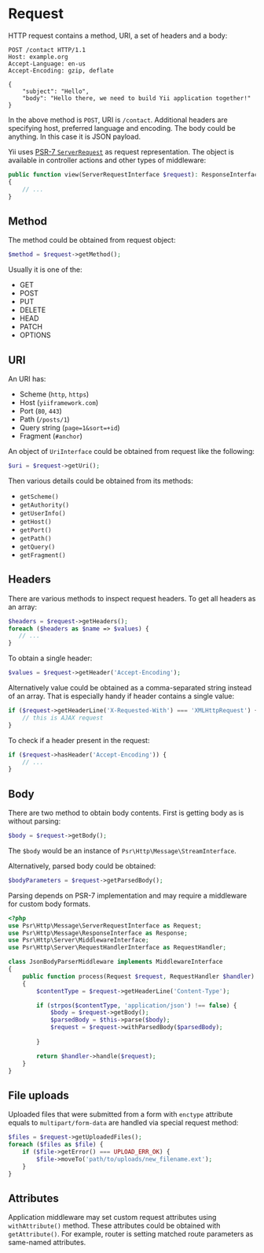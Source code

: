 # Request

HTTP request contains a method, URI, a set of headers and a body:

```
POST /contact HTTP/1.1
Host: example.org
Accept-Language: en-us
Accept-Encoding: gzip, deflate

{
    "subject": "Hello",
    "body": "Hello there, we need to build Yii application together!"
}
```

In the above method is `POST`, URI is `/contact`. Additional headers are specifying host, preferred language
and encoding. The body could be anything. In this case it is JSON payload. 

Yii uses [PSR-7 `ServerRequest`](https://www.php-fig.org/psr/psr-7/) as request representation.
The object is available in controller actions and other types of middleware:

```php
public function view(ServerRequestInterface $request): ResponseInterface
{
    // ...
}
```

## Method

The method could be obtained from request object:

```php
$method = $request->getMethod();
```

Usually it is one of the: 

- GET
- POST
- PUT
- DELETE
- HEAD
- PATCH
- OPTIONS

## URI

An URI has:

- Scheme (`http`, `https`)
- Host (`yiiframework.com`)
- Port (`80`, `443`)
- Path (`/posts/1`)
- Query string (`page=1&sort=+id`)
- Fragment (`#anchor`)

An object of `UriInterface` could be obtained from request like the following:

```php
$uri = $request->getUri();
``` 

Then various details could be obtained from its methods:

- `getScheme()`
- `getAuthority()`
- `getUserInfo()`
- `getHost()`
- `getPort()`
- `getPath()`
- `getQuery()`
- `getFragment()`
  
## Headers

There are various methods to inspect request headers. To get all headers as an array:

```php
$headers = $request->getHeaders();
foreach ($headers as $name => $values) {
   // ...
}
```

To obtain a single header:

```php
$values = $request->getHeader('Accept-Encoding');
```


Alternatively value could be obtained as a comma-separated string instead of an array. That is especially handy if
header contains a single value:

```php
if ($request->getHeaderLine('X-Requested-With') === 'XMLHttpRequest') {
    // this is AJAX request
}
```

To check if a header present in the request:

```php
if ($request->hasHeader('Accept-Encoding')) {
    // ...
}
```

## Body

There are two method to obtain body contents. First is getting body as is without parsing:

```php
$body = $request->getBody();
```

The `$body` would be an instance of `Psr\Http\Message\StreamInterface`.

Alternatively, parsed body could be obtained:

```php
$bodyParameters = $request->getParsedBody();
```

Parsing depends on PSR-7 implementation and may require a middleware for custom body formats.

```php
<?php
use Psr\Http\Message\ServerRequestInterface as Request;
use Psr\Http\Message\ResponseInterface as Response;
use Psr\Http\Server\MiddlewareInterface;
use Psr\Http\Server\RequestHandlerInterface as RequestHandler;

class JsonBodyParserMiddleware implements MiddlewareInterface
{
    public function process(Request $request, RequestHandler $handler): Response
    {
        $contentType = $request->getHeaderLine('Content-Type');

        if (strpos($contentType, 'application/json') !== false) {
            $body = $request->getBody();
            $parsedBody = $this->parse($body);
            $request = $request->withParsedBody($parsedBody);
            
        }

        return $handler->handle($request);
    }
}
```

## File uploads

Uploaded files that were submitted from a form with `enctype` attribute equals to `multipart/form-data` are handled
via special request method:

```php
$files = $request->getUploadedFiles();
foreach ($files as $file) {
    if ($file->getError() === UPLOAD_ERR_OK) {
        $file->moveTo('path/to/uploads/new_filename.ext');
    }
}
```

## Attributes

Application middleware may set custom request attributes using `withAttribute()` method. These attributes could be
obtained with `getAttribute()`. For example, router is setting matched route parameters as same-named attributes.  

